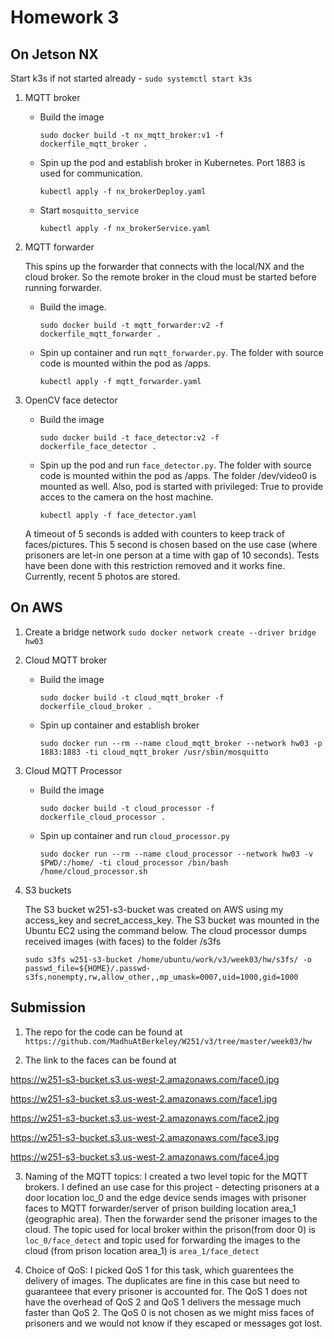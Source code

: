 # Homework 3

## On Jetson NX

Start k3s if not started already - `sudo systemctl start k3s`
 
1. MQTT broker

    * Build the image

        `sudo docker build -t nx_mqtt_broker:v1 -f dockerfile_mqtt_broker .`

    * Spin up the pod and establish broker in Kubernetes. Port 1883 is used for communication.

        `kubectl apply -f nx_brokerDeploy.yaml`
        
    * Start `mosquitto_service` 

        `kubectl apply -f nx_brokerService.yaml`    

3. MQTT forwarder

    This spins up the forwarder that connects with the local/NX and the cloud broker. So the remote broker in the cloud must be started before running forwarder.

    * Build the image. 

        `sudo docker build -t mqtt_forwarder:v2 -f dockerfile_mqtt_forwarder .`

    * Spin up container and run `mqtt_forwarder.py`. The folder with source code is mounted within the pod as /apps.

        `kubectl apply -f mqtt_forwarder.yaml`

4. OpenCV face detector

    * Build the image

        `sudo docker build -t face_detector:v2 -f dockerfile_face_detector .`

    * Spin up the pod and run `face_detector.py`. The folder with source code is mounted within the pod as /apps. The folder /dev/video0 is mounted as well. Also, pod is started with privileged: True to provide acces to the camera on the host machine.

        `kubectl apply -f face_detector.yaml`

   A timeout of 5 seconds is added with counters to keep track of faces/pictures. This 5 second is chosen based on the use case (where prisoners are let-in one person at a time with gap of 10 seconds). Tests have been done with this restriction removed and it works fine. Currently, recent 5 photos are stored.

## On AWS

1. Create a bridge network
`sudo docker network create --driver bridge hw03`

2. Cloud MQTT broker

    * Build the image

        `sudo docker build -t cloud_mqtt_broker -f dockerfile_cloud_broker .`

    * Spin up container and establish broker

        `sudo docker run --rm --name cloud_mqtt_broker --network hw03 -p 1883:1883 -ti cloud_mqtt_broker /usr/sbin/mosquitto`

3. Cloud MQTT Processor

    * Build the image

        `sudo docker build -t cloud_processor -f dockerfile_cloud_processor .`

    * Spin up container and run `cloud_processor.py`

        `sudo docker run --rm --name cloud_processor --network hw03 -v $PWD/:/home/ -ti cloud_processor /bin/bash /home/cloud_processor.sh`

4.  S3 buckets

    The S3 bucket w251-s3-bucket was created on AWS using my access_key and secret_access_key. The S3 bucket was mounted in the Ubuntu EC2 using the command below. The cloud processor dumps received images (with faces) to the folder /s3fs
    
    `sudo s3fs w251-s3-bucket /home/ubuntu/work/v3/week03/hw/s3fs/ -o passwd_file=${HOME}/.passwd-s3fs,nonempty,rw,allow_other,,mp_umask=0007,uid=1000,gid=1000`

## Submission

1. The repo for the code can be found at `https://github.com/MadhuAtBerkeley/W251/v3/tree/master/week03/hw`

2. The link to the faces can be found at 

 https://w251-s3-bucket.s3.us-west-2.amazonaws.com/face0.jpg
 
 https://w251-s3-bucket.s3.us-west-2.amazonaws.com/face1.jpg
 
 https://w251-s3-bucket.s3.us-west-2.amazonaws.com/face2.jpg
 
 https://w251-s3-bucket.s3.us-west-2.amazonaws.com/face3.jpg
 
 https://w251-s3-bucket.s3.us-west-2.amazonaws.com/face4.jpg

3. Naming of the MQTT topics: I created a two level topic for the MQTT brokers. I defined an use case for this project - detecting prisoners at a door location loc_0 and the edge device sends images with prisoner faces to MQTT forwarder/server of prison building location area_1 (geographic area). Then the forwarder send the prisoner images to the cloud.  The topic used for local broker within the prison(from door 0) is `loc_0/face_detect` and topic used for forwarding the images to the cloud (from prison location area_1) is `area_1/face_detect`

4. Choice of QoS: I picked QoS 1 for this task, which guarentees the delivery of images. The duplicates are fine in this case but need to guaranteee that every prisoner is accounted for. The QoS 1 does not have the overhead of QoS 2 and QoS 1 delivers the message much faster than QoS 2. The QoS 0 is not chosen as we might miss faces of prisoners and we would not know if they escaped or messages got lost.

